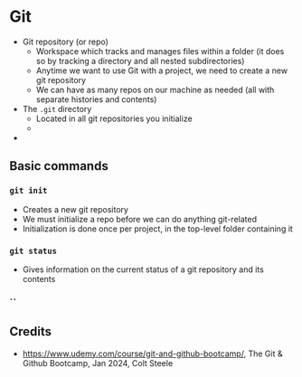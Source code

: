 # Git

- Git repository (or repo)
  - Workspace which tracks and manages files within a folder (it does so by tracking a directory and all nested subdirectories)
  - Anytime we want to use Git with a project, we need to create a new git repository
  - We can have as many repos on our machine as needed (all with separate histories and contents)
- The `.git` directory
  - Located in all git repositories you initialize
  - 
- 

## Basic commands

### `git init`

- Creates a new git repository
- We must initialize a repo before we can do anything git-related
- Initialization is done once per project, in the top-level folder containing it

### `git status`

- Gives information on the current status of a git repository and its contents

### ``

## Credits

- https://www.udemy.com/course/git-and-github-bootcamp/, The Git & Github Bootcamp, Jan 2024, Colt Steele
